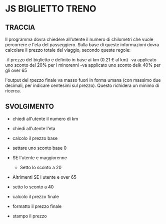 # JS BIGLIETTO TRENO

## TRACCIA
Il programma dovra chiedere all'utente il numero di chilometri che vuole percorrere e l'eta del passeggiero.
Sulla base di queste informazioni dovra calcolare il prezzo totale del viaggio, secondo queste regole:

-il prezzo del biglietto e definito in base ai km (0.21 € al km)
-va applicato uno sconto del 20% per i minorenni
-va applicato uno sconto delk 40% per gli over 65

l'output del rpezzo finale va masso fuori in forma umana (con massimo due decimali, per indicare centesimi sul prezzo). Questo richidera un minimo di ricerca.

## SVOLGIMENTO

- chiedi all'utente il numero di km
- chiedi all'utente l'eta

- calcolo il prezzo base
- settare uno sconto base 0

- SE l'utente e maggiorenne
  - Setto lo sconto a 20
- Altrimenti SE l utente e over 65
 - setto lo sconto a 40

- calcolo il prezzo finale 
- formatto il prezzo finale
- stampo il prezzo